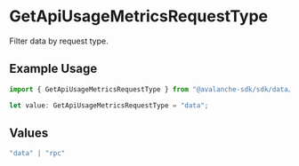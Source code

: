 # GetApiUsageMetricsRequestType

Filter data by request type.

## Example Usage

```typescript
import { GetApiUsageMetricsRequestType } from "@avalanche-sdk/sdk/data/models/operations";

let value: GetApiUsageMetricsRequestType = "data";
```

## Values

```typescript
"data" | "rpc"
```